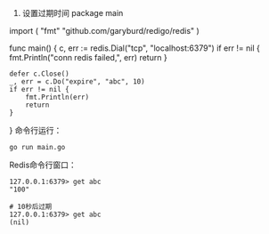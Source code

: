 1. 设置过期时间
package main

import (
    "fmt"
    "github.com/garyburd/redigo/redis"
)

func main() {
    c, err := redis.Dial("tcp", "localhost:6379")
    if err != nil {
        fmt.Println("conn redis failed,", err)
        return
    }

    defer c.Close()
    _, err = c.Do("expire", "abc", 10)
    if err != nil {
        fmt.Println(err)
        return
    }
}
命令行运行：

    go run main.go
Redis命令行窗口：

    127.0.0.1:6379> get abc
    "100"

    # 10秒后过期
    127.0.0.1:6379> get abc
    (nil)